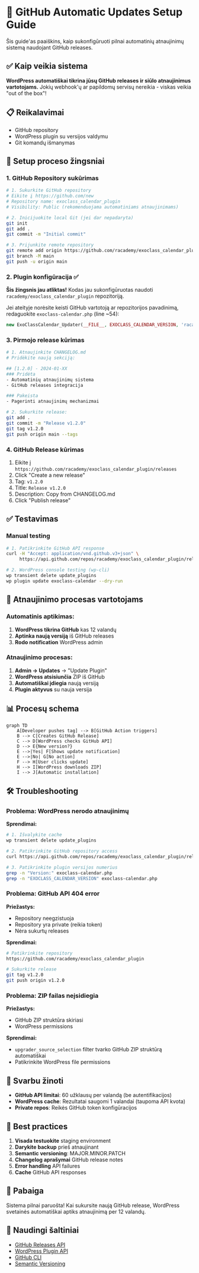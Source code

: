 # 🚀 GitHub Automatic Updates Setup Guide

Šis guide'as paaiškins, kaip sukonfigūruoti pilnai automatinių atnaujinimų sistemą naudojant GitHub releases.

## ✅ Kaip veikia sistema

**WordPress automatiškai tikrina jūsų GitHub releases ir siūlo atnaujinimus vartotojams.** Jokių webhook'ų ar papildomų servisų nereikia - viskas veikia "out of the box"!

## 📋 Reikalavimai

- GitHub repository
- WordPress plugin su versijos valdymu
- Git komandų išmanymas

## 🔧 Setup proceso žingsniai

### 1. GitHub Repository sukūrimas

```bash
# 1. Sukurkite GitHub repository
# Eikite į https://github.com/new
# Repository name: exoclass_calendar_plugin
# Visibility: Public (rekomenduojama automatiniams atnaujinimams)

# 2. Inicijuokite local Git (jei dar nepadaryta)
git init
git add .
git commit -m "Initial commit"

# 3. Prijunkite remote repository
git remote add origin https://github.com/racademy/exoclass_calendar_plugin.git
git branch -M main
git push -u origin main
```

### 2. Plugin konfigūracija ✅

**Šis žingsnis jau atliktas!** Kodas jau sukonfigūruotas naudoti `racademy/exoclass_calendar_plugin` repozitoriją.

Jei ateityje norėsite keisti GitHub vartotoją ar repozitorijos pavadinimą, redaguokite `exoclass-calendar.php` (line ~54):
```php
new ExoClassCalendar_Updater(__FILE__, EXOCLASS_CALENDAR_VERSION, 'racademy', 'exoclass_calendar_plugin');
```



### 3. Pirmojo release kūrimas

```bash
# 1. Atnaujinkite CHANGELOG.md
# Pridėkite naują sekciją:

## [1.2.0] - 2024-01-XX
### Pridėta
- Automatinių atnaujinimų sistema
- GitHub releases integracija

### Pakeista
- Pagerinti atnaujinimų mechanizmai

# 2. Sukurkite release:
git add .
git commit -m "Release v1.2.0"
git tag v1.2.0
git push origin main --tags
```

### 4. GitHub Release kūrimas
1. Eikite į `https://github.com/racademy/exoclass_calendar_plugin/releases`
2. Click "Create a new release"
3. Tag: `v1.2.0`
4. Title: `Release v1.2.0`
5. Description: Copy from CHANGELOG.md
6. Click "Publish release"

## ✅ Testavimas

### Manual testing

```bash
# 1. Patikrinkite GitHub API response
curl -H "Accept: application/vnd.github.v3+json" \
     https://api.github.com/repos/racademy/exoclass_calendar_plugin/releases/latest

# 2. WordPress console testing (wp-cli)
wp transient delete update_plugins
wp plugin update exoclass-calendar --dry-run
```

## 🔄 Atnaujinimo procesas vartotojams

### Automatinis aptikimas:
1. **WordPress tikrina GitHub** kas 12 valandų
2. **Aptinka naują versiją** iš GitHub releases
3. **Rodo notification** WordPress admin

### Atnaujinimo procesas:
1. **Admin → Updates** → "Update Plugin"
2. **WordPress atsisiunčia** ZIP iš GitHub
3. **Automatiškai įdiegia** naują versiją
4. **Plugin aktyvus** su nauja versija

## 📊 Procesų schema

```mermaid
graph TD
    A[Developer pushes tag] --> B[GitHub Action triggers]
    B --> C[Creates GitHub Release]
    C --> D[WordPress checks GitHub API]
    D --> E{New version?}
    E -->|Yes| F[Shows update notification]
    E -->|No| G[No action]
    F --> H[User clicks update]
    H --> I[WordPress downloads ZIP]
    I --> J[Automatic installation]
```

## 🛠️ Troubleshooting

### Problema: WordPress nerodo atnaujinimų

**Sprendimai:**
```bash
# 1. Išvalykite cache
wp transient delete update_plugins

# 2. Patikrinkite GitHub repository access
curl https://api.github.com/repos/racademy/exoclass_calendar_plugin/releases/latest

# 3. Patikrinkite plugin versijos numerius
grep -n "Version:" exoclass-calendar.php
grep -n "EXOCLASS_CALENDAR_VERSION" exoclass-calendar.php
```

### Problema: GitHub API 404 error

**Priežastys:**
- Repository neegzistuoja
- Repository yra private (reikia token)
- Nėra sukurtų releases

**Sprendimai:**
```bash
# Patikrinkite repository
https://github.com/racademy/exoclass_calendar_plugin

# Sukurkite release
git tag v1.2.0
git push origin v1.2.0
```

### Problema: ZIP failas neįsidiegia

**Priežastys:**
- GitHub ZIP struktūra skiriasi
- WordPress permissions

**Sprendimai:**
- `upgrader_source_selection` filter tvarko GitHub ZIP struktūrą automatiškai
- Patikrinkite WordPress file permissions

## 🔐 Svarbu žinoti

- **GitHub API limitai**: 60 užklausų per valandą (be autentifikacijos)
- **WordPress cache**: Rezultatai saugomi 1 valandai (taupoma API kvota)
- **Private repos**: Reikės GitHub token konfigūracijos



## 📝 Best practices

1. **Visada testuokite** staging environment
2. **Darykite backup** prieš atnaujinant
3. **Semantic versioning**: MAJOR.MINOR.PATCH
4. **Changelog aprašymai** GitHub release notes
5. **Error handling** API failures
6. **Cache** GitHub API responses



## 🎯 Pabaiga

Sistema pilnai paruošta! Kai sukursite naują GitHub release, WordPress svetainės automatiškai aptiks atnaujinimą per 12 valandų.

## 🔗 Naudingi šaltiniai

- [GitHub Releases API](https://docs.github.com/en/rest/releases/releases)
- [WordPress Plugin API](https://developer.wordpress.org/plugins/)
- [GitHub CLI](https://cli.github.com/)
- [Semantic Versioning](https://semver.org/)